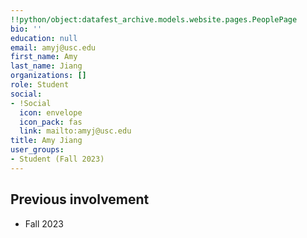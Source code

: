 ```yaml
---
!!python/object:datafest_archive.models.website.pages.PeoplePage
bio: ''
education: null
email: amyj@usc.edu
first_name: Amy
last_name: Jiang
organizations: []
role: Student
social:
- !Social
  icon: envelope
  icon_pack: fas
  link: mailto:amyj@usc.edu
title: Amy Jiang
user_groups:
- Student (Fall 2023)
---
```



## Previous involvement

* Fall 2023

